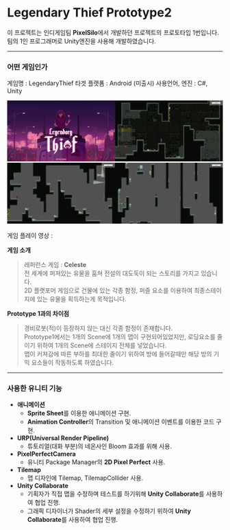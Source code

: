 # Legendary Thief  Prototype2
 이 프로젝트는 인디게임팀 **PixelSilo**에서 개발하던 프로젝트의 프로토타입 1번입니다.
 팀의 1인 프로그래머로 Unity엔진을 사용해 개발하였습니다.
 
  ----
### 어떤 게임인가

   게임명 : LegendaryThief
   타겟 플랫폼 : Android (미출시)
   사용언어, 엔진 : C#, Unity
   
<img src = "./LegendaryThief/img/01.PNG" width = "50%" height = "50%" title = "px Set" alt = "LT1"></img><img src = "./LegendaryThief/img/02.PNG" width = "50%" height = "50%" title = "px Set" alt = "LT2"></img>
<img src = "./LegendaryThief/img/03.PNG" width = "50%" height = "50%" title = "px Set" alt = "LT3"></img><img src = "./LegendaryThief/img/04.PNG" width = "50%" height = "50%" title = "px Set" alt = "LT4"></img>

게임 플레이 영상 : 

**게임 소개**
> 레퍼런스 게임 : **Celeste**    
> 전 세계에 퍼져있는 유물을 훔쳐 전설의 대도둑이 되는 스토리를 가지고 있습니다.     
> 2D 플랫포머 게임으로 건물에 있는 각종 함정, 퍼즐 요소를 이용하여 최종스테이지에 있는 유물을 획득하는게 목적입니다.

**Prototype 1과의 차이점**
> 경비로봇(적)이 등장하지 않는 대신 각종 함정이 존재합니다.    
> Prototype1에서는 1개의 Scene에 1개의 맵이 구현되어있었지만, 로딩요소를 줄이기 위하여 1개의 Scene에 스테이지 전체를 넣었습니다.    
> 맵이 커져감에 따른 부하를 최대한 줄이기 위하여 방에 들어갈때만 해당 방의 기믹 요소들이 작동하도록 하였습니다.


----
### 사용한 유니티 기능
 * **애니메이션**
   * **Sprite Sheet**를 이용한 애니메이션 구현.
   * **Animation Controller**의 Transition 및 애니메이션 이벤트를 이용한 코드 구현.
 * **URP(Universal Render Pipeline)**
   * 튜토리얼(대화 부분)의 네온사인 Bloom 효과를 위해 사용.
 * **PixelPerfectCamera**
   * 유니티 Package Manager의 **2D Pixel Perfect** 사용.
 * **Tilemap**
   * 맵 디자인에 Tilemap, TilemapCollider 사용.
 * **Unity Collaborate**
   * 기획자가 직접 맵을 수정하며 테스트를 하기위해 **Unity Collaborate**를 사용하여 협업 진행.
   * 그래픽 디자이너가 Shader의 세부 설정을 수정하기 위하여 **Unity Collaborate**를 사용하여 협업 진행.
